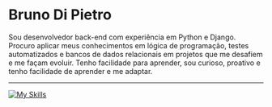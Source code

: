 # Bruno Di Pietro

Sou desenvolvedor back-end com experiência em Python e Django. Procuro aplicar meus conhecimentos em lógica de programação, testes automatizados e bancos de dados relacionais em projetos que me desafiem e me façam evoluir. Tenho facilidade para aprender, sou curioso, proativo e tenho facilidade de aprender e me adaptar.

---
<div>

[![My Skills](https://skillicons.dev/icons?i=java,python,spring,django,postgresql,mysql,docker,html,css,postman,git)](https://skillicons.dev)
  
</div>
